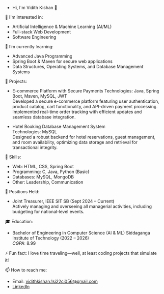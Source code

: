 - Hi, I'm Vidith Kishan 👋

 👀 I'm interested in:
- Artificial Intelligence & Machine Learning (AI/ML)
- Full-stack Web Development
- Software Engineering

 🌱 I’m currently learning:
- Advanced Java Programming
- Spring Boot & Maven for secure web applications
- Data Structures, Operating Systems, and Database Management Systems

 💼 Projects:
- E-commerce Platform with Secure Payments
  Technologies: Java, Spring Boot, Maven, MySQL, JWT  
  Developed a secure e-commerce platform featuring user authentication, product catalog, cart functionality, and API-driven payment processing. Implemented real-time order tracking with efficient updates and seamless database integration.

- Hotel Booking Database Management System  
  Technologies: MySQL  
  Designed a robust backend for hotel reservations, guest management, and room availability, optimizing data storage and retrieval for transactional integrity.

 💪 Skills:
- Web: HTML, CSS, Spring Boot
- Programming: C, Java, Python (Basic)
- Databases: MySQL, MongoDB
- Other: Leadership, Communication

 💼 Positions Held:
- Joint Treasurer, IEEE SIT SB (Sept 2024 – Current)  
  Actively managing and overseeing all managerial activities, including budgeting for national-level events.

 🎓 Education:
- Bachelor of Engineering in Computer Science (AI & ML) 
  Siddaganga Institute of Technology (2022 – 2026)  
  *CGPA*: 8.99  

 ⚡ Fun fact:
I love time traveling—well, at least coding projects that simulate it! 

 📫 How to reach me:
- Email: [vidithkishan.1si22ci056@gmail.com](mailto:vidithkishan.1si22ci056@gmail.com)
- [LinkedIn](http://www.linkedin.com/in/vidithkishanks)



